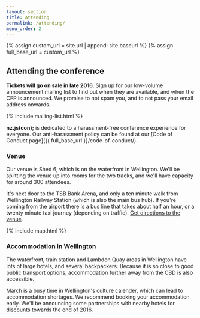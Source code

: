 ```yaml
---
layout: section
title: Attending
permalink: /attending/
menu_order: 2
---
```


{% assign custom_url = site.url | append: site.baseurl %}
{% assign full_base_url = custom_url %}

## Attending the conference
__Tickets will go on sale in late 2016__. Sign up for our low-volume announcement mailing list to find out when they are available, and when the CFP is announced. We promise to not spam you, and to not pass your email address onwards.

{% include mailing-list.html %}

__nz.js(con);__ is dedicated to a harassment-free conference experience for everyone. Our anti-harassment policy can be found at our [Code of Conduct page]({{ full_base_url }}/code-of-conduct/).

### Venue

Our venue is Shed 6, which is on the waterfront in Wellington. We'll be splitting the venue up into rooms for the two tracks, and we'll have capacity for around 300 attendees.

<!--break-->
It's next door to the TSB Bank Arena, and only a ten minute walk from Wellington Railway Station (which is also the main bus hub). If you're coming from the airport there is a bus line that takes about half an hour, or a twenty minute taxi journey (depending on traffic). [Get directions to the venue](https://www.google.com/maps/dir//Shed+6+Queens+Wharf,+Wellington+6140,+New+Zealand/@-41.2864242,174.7762345,16z/data=!4m15!1m6!3m5!1s0x0:0x5b58f88289e01f90!2sShed+6!8m2!3d-41.285877!4d174.7793088!4m7!1m0!1m5!1m1!1s0x6d38afd39d4fe999:0x5b58f88289e01f90!2m2!1d174.7793088!2d-41.2858772?hl=en-US).

{% include map.html %}

### Accommodation in Wellington

The waterfront, train station and Lambdon Quay areas in Wellington have lots of large hotels, and several backpackers. Because it is so close to good public transport options, accommodation further away from the CBD is also accessible.

March is a busy time in Wellington's culture calender, which can lead to accommodation shortages. We recommend booking your accommodation early. We'll be announcing some partnerships with nearby hotels for discounts towards the end of 2016.
